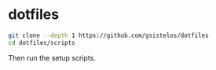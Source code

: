 # dotfiles

```sh
git clone --depth 1 https://github.com/gsistelos/dotfiles
cd dotfiles/scripts
```

Then run the setup scripts.
